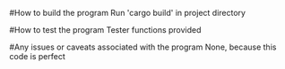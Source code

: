#How to build the program
Run 'cargo build' in project directory

#How to test the program
Tester functions provided

#Any issues or caveats associated with the program
None, because this code is perfect
